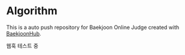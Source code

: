 # Algorithm
This is a auto push repository for Baekjoon Online Judge created with [BaekjoonHub](https://github.com/BaekjoonHub/BaekjoonHub).

웹훅 테스트 중
